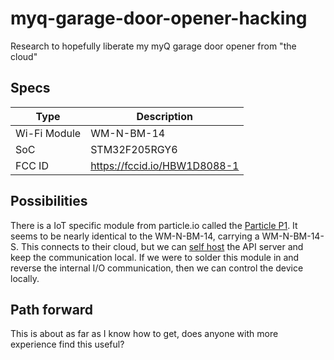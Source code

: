 # myq-garage-door-opener-hacking
Research to hopefully liberate my myQ garage door opener from "the cloud"

## Specs
|Type|Description|
|-|-|
|Wi-Fi Module|WM-N-BM-14|
|SoC|STM32F205RGY6|
|FCC ID|https://fccid.io/HBW1D8088-1|

## Possibilities
There is a IoT specific module from particle.io called the [Particle P1](https://docs.particle.io/reference/datasheets/wi-fi/p1-datasheet/). It seems to be nearly identical to the WM-N-BM-14, carrying a WM-N-BM-14-S. This connects to their cloud, but we can [self host](https://github.com/Brewskey/spark-server) the API server and keep the communication local. If we were to solder this module in and reverse the internal I/O communication, then we can control the device locally.

## Path forward
This is about as far as I know how to get, does anyone with more experience find this useful?

